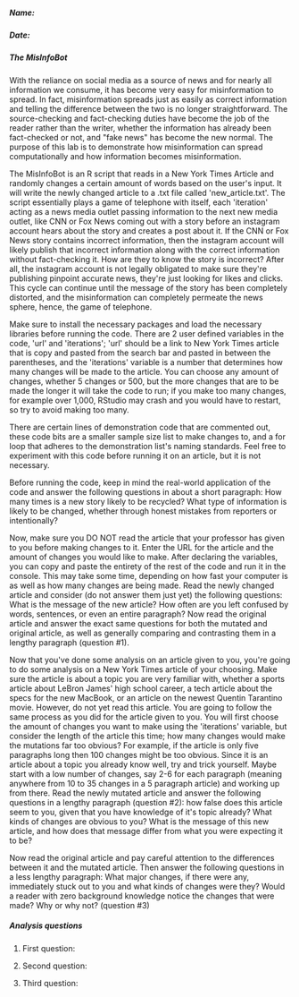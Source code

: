 ##### Name:
##### Date:

##### The MisInfoBot

With the reliance on social media as a source of news and for nearly all information we consume, it has become very easy for misinformation to spread. In fact, misinformation spreads just as easily as correct information and telling the difference between the two is no longer straightforward. The source-checking and fact-checking duties have become the job of the reader rather than the writer, whether the information has already been fact-checked or not, and "fake news" has become the new normal. The purpose of this lab is to demonstrate how misinformation can spread computationally and how information becomes misinformation.

The MisInfoBot is an R script that reads in a New York Times Article and randomly changes a certain amount of words based on the user's input. It will write the newly changed article to a .txt file called 'new_article.txt'. The script essentially plays a game of telephone with itself, each 'iteration' acting as a news media outlet passing information to the next new media outlet, like CNN or Fox News coming out with a story before an instagram account hears about the story and creates a post about it. If the CNN or Fox News story contains incorrect information, then the instagram account will likely publish that incorrect information along with the correct information without fact-checking it. How are they to know the story is incorrect? After all, the instagram account is not legally obligated to make sure they're publishing pinpoint accurate news, they're just looking for likes and clicks. This cycle can continue until the message of the story has been completely distorted, and the misinformation can completely permeate the news sphere, hence, the game of telephone.

Make sure to install the necessary packages and load the necessary libraries before running the code. There are 2 user defined variables in the code, 'url' and 'iterations'; 'url' should be a link to New York Times article that is copy and pasted from the search bar and pasted in between the parentheses, and the 'iterations' variable is a number that determines how many changes will be made to the article. You can choose any amount of changes, whether 5 changes or 500, but the more changes that are to be made the longer it will take the code to run; if you make too many changes, for example over 1,000, RStudio may crash and you would have to restart, so try to avoid making too many.

There are certain lines of demonstration code that are commented out, these code bits are a smaller sample size list to make changes to, and a for loop that adheres to the demonstration list's naming standards. Feel free to experiment with this code before running it on an article, but it is not necessary.

Before running the code, keep in mind the real-world application of the code and answer the following questions in about a short paragraph: How many times is a new story likely to be recycled? What type of information is likely to be changed, whether through honest mistakes from reporters or intentionally?

Now, make sure you DO NOT read the article that your professor has given to you before making changes to it. Enter the URL for the article and the amount of changes you would like to make. After declaring the variables, you can copy and paste the entirety of the rest of the code and run it in the console. This may take some time, depending on how fast your computer is as well as how many changes are being made. Read the newly changed article and consider (do not answer them just yet) the following questions: What is the message of the new article? How often are you left confused by words, sentences, or even an entire paragraph? Now read the original article and answer the exact same questions for both the mutated and original article, as well as generally comparing and contrasting them in a lengthy paragraph (question #1).

Now that you've done some analysis on an article given to you, you're going to do some analysis on a New York Times article of your choosing. Make sure the article is about a topic you are very familiar with, whether a sports article about LeBron James' high school career, a tech article about the specs for the new MacBook, or an article on the newest Quentin Tarantino movie. However, do not yet read this article. You are going to follow the same process as you did for the article given to you. You will first choose the amount of changes you want to make using the 'iterations' variable, but consider the length of the article this time; how many changes would make the mutations far too obvious? For example, if the article is only five paragraphs long then 100 changes might be too obvious. Since it is an article about a topic you already know well, try and trick yourself. Maybe start with a low number of changes, say 2-6 for each paragraph (meaning anywhere from 10 to 35 changes in a 5 paragraph article) and working up from there. Read the newly mutated article and answer the following questions in a lengthy paragraph (question #2): how false does this article seem to you, given that you have knowledge of it's topic already? What kinds of changes are obvious to you? What is the message of this new article, and how does that message differ from what you were expecting it to be?

Now read the original article and pay careful attention to the differences between it and the mutated article. Then answer the following questions in a less lengthy paragraph: What major changes, if there were any, immediately stuck out to you and what kinds of changes were they? Would a reader with zero background knowledge notice the changes that were made? Why or why not? (question #3)

##### Analysis questions

1. First question:



2. Second question:



3. Third question:
